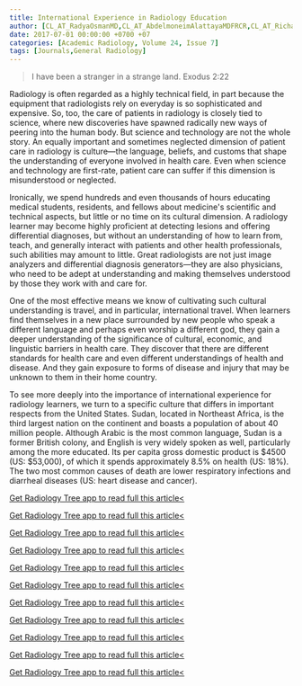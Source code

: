 ```yaml
---
title: International Experience in Radiology Education
author: [CL_AT_RadyaOsmanMD,CL_AT_AbdelmoneimAlattayaMDFRCR,CL_AT_RichardBGundermanMDPhD]
date: 2017-07-01 00:00:00 +0700 +07
categories: [Academic Radiology, Volume 24, Issue 7]
tags: [Journals,General Radiology]
---
```

> I have been a stranger in a strange land. Exodus 2:22

Radiology is often regarded as a highly technical field, in part because the equipment that radiologists rely on everyday is so sophisticated and expensive. So, too, the care of patients in radiology is closely tied to science, where new discoveries have spawned radically new ways of peering into the human body. But science and technology are not the whole story. An equally important and sometimes neglected dimension of patient care in radiology is culture—the language, beliefs, and customs that shape the understanding of everyone involved in health care. Even when science and technology are first-rate, patient care can suffer if this dimension is misunderstood or neglected.

Ironically, we spend hundreds and even thousands of hours educating medical students, residents, and fellows about medicine's scientific and technical aspects, but little or no time on its cultural dimension. A radiology learner may become highly proficient at detecting lesions and offering differential diagnoses, but without an understanding of how to learn from, teach, and generally interact with patients and other health professionals, such abilities may amount to little. Great radiologists are not just image analyzers and differential diagnosis generators—they are also physicians, who need to be adept at understanding and making themselves understood by those they work with and care for.

One of the most effective means we know of cultivating such cultural understanding is travel, and in particular, international travel. When learners find themselves in a new place surrounded by new people who speak a different language and perhaps even worship a different god, they gain a deeper understanding of the significance of cultural, economic, and linguistic barriers in health care. They discover that there are different standards for health care and even different understandings of health and disease. And they gain exposure to forms of disease and injury that may be unknown to them in their home country.

To see more deeply into the importance of international experience for radiology learners, we turn to a specific culture that differs in important respects from the United States. Sudan, located in Northeast Africa, is the third largest nation on the continent and boasts a population of about 40 million people. Although Arabic is the most common language, Sudan is a former British colony, and English is very widely spoken as well, particularly among the more educated. Its per capita gross domestic product is $4500 (US: $53,000), of which it spends approximately 8.5% on health (US: 18%). The two most common causes of death are lower respiratory infections and diarrheal diseases (US: heart disease and cancer).

[Get Radiology Tree app to read full this article<](https://clinicalpub.com/app)

[Get Radiology Tree app to read full this article<](https://clinicalpub.com/app)

[Get Radiology Tree app to read full this article<](https://clinicalpub.com/app)

[Get Radiology Tree app to read full this article<](https://clinicalpub.com/app)

[Get Radiology Tree app to read full this article<](https://clinicalpub.com/app)

[Get Radiology Tree app to read full this article<](https://clinicalpub.com/app)

[Get Radiology Tree app to read full this article<](https://clinicalpub.com/app)

[Get Radiology Tree app to read full this article<](https://clinicalpub.com/app)

[Get Radiology Tree app to read full this article<](https://clinicalpub.com/app)

[Get Radiology Tree app to read full this article<](https://clinicalpub.com/app)

[Get Radiology Tree app to read full this article<](https://clinicalpub.com/app)